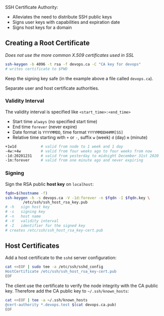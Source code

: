 SSH Certificate Authority:

* Alleviates the need to distribute SSH public keys
* Signs user keys with capabilities and expiration date
* Signs host keys for a domain

## Creating a Root Certificate

_Does not use the more common X.509 certificates used in SSL_

```bash
ssh-keygen -b 4096 -t rsa -f devops.ca -C "CA key for devops"
# writes certificate to $PWD
```

Keep the signing key safe (in the example above a file called `devops.ca`).

Separate user and host certificate authorities.

### Validity Interval

The validity interval is specified like `<start_time>:<end_time>`

* Start time `always` (no specified start time)
* End time `forever` (never expire)
* Date format is `YYYYMMDD`, time format `YYYYMMDDHHMM[SS]`
* Relative time starting with `+` or `-`, suffix `w` (week) `d` (day) `m`
  (minute)

```bash
+1w1d           # valid from node to 1 week and 1 day
-4w:+4w         # valid from four weeks ago to four weeks from now
-1d:20201231    # valid from yesterday to midnight December 31st 2020
-1m:forever     # valid from one minute ago and never expiring
```

### Signing

Sign the RSA public **host key** on `localhost`:

```bash
fqdn=$(hostname -f)
ssh-keygen -h -s devops.ca -V -1d:forever -n $fqdn -I $fqdn.key \
        /etc/ssh/ssh_host_rsa_key.pub
# -h   sign host key
# -s   signing key
# -n   host name
# -V   validity interval
# -I   identifier for the signed key
# creates /etc/ssh/ssh_host_rsa_key-cert.pub
```

## Host Certificates

Add a host certificate to the `sshd` server configuration:

```bash
cat <<EOF | sudo tee -a /etc/ssh/sshd_config
HostCertificate /etc/ssh/ssh_host_rsa_key-cert.pub
EOF
```

The client use the certificate to verify the node integrity with the CA public
key. Therefore add the CA public key to `~/.ssh/known_hosts`:

```bash
cat <<EOF | tee -a ~/.ssh/known_hosts
@cert-authority *.devops.test $(cat devops.ca.pub)
EOF
```

